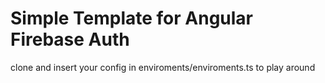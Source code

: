 # Simple Template for Angular Firebase Auth

clone and insert your config in enviroments/enviroments.ts
to play around
